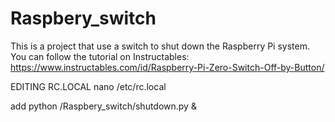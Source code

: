 # Raspbery_switch
This is a project that use a switch to shut down the Raspberry Pi system. You can follow the tutorial on Instructables:
https://www.instructables.com/id/Raspberry-Pi-Zero-Switch-Off-by-Button/

EDITING RC.LOCAL
nano /etc/rc.local

add
python /Raspbery_switch/shutdown.py &
